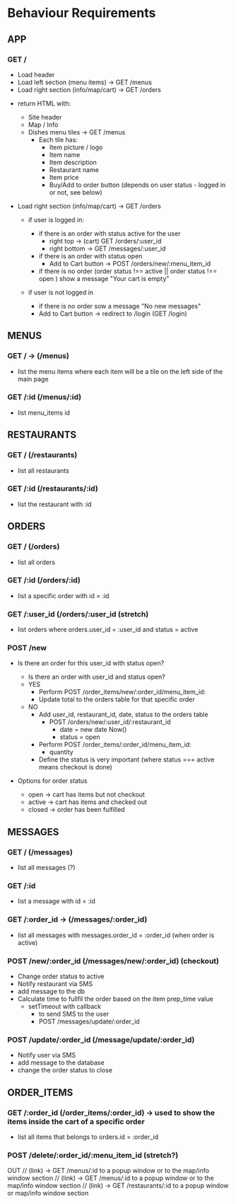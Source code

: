 # Behaviour Requirements

## APP

### GET /
<!-- Page behaviour -->
- Load header
- Load left section (menu items) -> GET /menus
- Load right section (info/map/cart) -> GET /orders 

<!-- Left Menu Tiles behaviour -->
- return HTML with:
  - Site header
  - Map / Info
  - Dishes menu tiles -> GET /menus
    - Each tile has:
      - Item picture / logo
      - Item name
      - Item description
      - Restaurant name 
      - Item price
      - Buy/Add to order button (depends on user status - logged in or not, see below) 

- Load right section (info/map/cart) -> GET /orders 
  - if user is logged in:
    - if there is an order with status active for the user
      - right top -> (cart) GET /orders/:user_id
      - right bottom ->  GET /messages/:user_id
    - if there is an order with status open
      - Add to Cart button -> POST /orders/new/:menu_item_id
    - if there is no order (order status !== active || order status !== open ) show a message "Your cart is empty"

  - if user is not logged in
    - if there is no order sow a message "No new messages"
    - Add to Cart button -> redirect to /login (GET /login)



## MENUS

### GET / -> (/menus)

  - list the menu items where each item will be a tile on the left side of the main page

### GET /:id (/menus/:id)

  - list menu_items id


## RESTAURANTS

### GET / (/restaurants)

  - list all restaurants

### GET /:id (/restaurants/:id)

  - list the restaurant with :id


## ORDERS

### GET / (/orders)

  - list all orders

### GET /:id (/orders/:id)

  - list a specific order with id = :id

### GET /:user_id (/orders/:user_id (stretch)

  - list orders where orders.user_id = :user_id and status = active

### POST /new

  - Is there an order for this user_id with status open?
    - Is there an order with user_id and status open?
    - YES 
      - Perform POST /order_items/new/:order_id/menu_item_id:
      - Update total to the orders table for that specific order
    - NO
      - Add user_id, restaurant_id, date, status to the orders table
        - POST /orders/new/:user_id/:restaurant_id
          - date = new date Now()
          - status = open
      - Perform POST /order_items/:order_id/menu_item_id:
        - quantity
      - Define the status is very important (where status === active means checkout is done)

  - Options for order status
    - open -> cart has items but not checkout
    - active -> cart has items and checked out
    - closed -> order has been fulfilled


## MESSAGES

### GET / (/messages)

  - list all messages (?)

### GET /:id

  - list a message with id = :id

### GET /:order_id -> (/messages/:order_id)

  - list all messages with messages.order_id = :order_id (when order is active)

### POST /new/:order_id (/messages/new/:order_id) (checkout)

  - Change order status to active
  - Notify restaurant via SMS 
  - add message to the db
  - Calculate time to fullfil the order based on the item prep_time value
    - setTimeout with callback
        - to send SMS to the user 
        - POST /messages/update/:order_id

### POST /update/:order_id (/message/update/:order_id)
  - Notify user via SMS
  - add message to the database
  - change the order status to close


## ORDER_ITEMS

### GET /:order_id (/order_items/:order_id) -> used to show the items inside the cart of a specific order

  - list all items that belongs to orders.id = :order_id

### POST /delete/:order_id/:menu_item_id (stretch?)



<!-- 
### GET /:id

  - if user is logged in:
    - return HTML with:
      - Site header
      - Map / Info
      - Dishes menu tiles
        - Each tile has:
          - Item picture / logo
          - Item name (link) -> GET /menus/:id to a popup window or to the map/info window section
          - Restaurant name (link) -> GET /restaurants/:id to a popup window or map/info window section
          - Buy/Add to order button -> /POST/orders/new/

  - if user is not logged in:


- POST -->




OUT
// (link) -> GET /menus/:id to a popup window or to the map/info window section
//  (link) -> GET /menus/:id to a popup window or to the map/info window section
// (link) -> GET /restaurants/:id to a popup window or map/info window section
